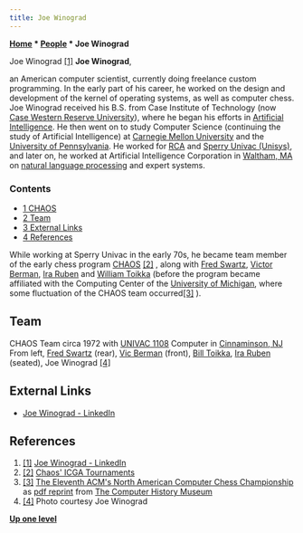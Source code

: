 ```yaml
---
title: Joe Winograd
---
```

**[Home](Home "Home") \* [People](People "People") \* Joe Winograd**



 [](http://www.linkedin.com/in/joewinograd) Joe Winograd <a id="cite-note-1" href="#cite-ref-1">[1]</a> 
**Joe Winograd**,  

an American computer scientist, currently doing freelance custom programming. In the early part of his career, he worked on the design and development of the kernel of operating systems, as well as computer chess. Joe Winograd received his B.S. from Case Institute of Technology (now [Case Western Reserve University](https://en.wikipedia.org/wiki/Case_Western_Reserve_University)), where he began his efforts in [Artificial Intelligence](Artificial_Intelligence "Artificial Intelligence"). He then went on to study Computer Science (continuing the study of Artificial Intelligence) at [Carnegie Mellon University](Carnegie_Mellon_University "Carnegie Mellon University") and the [University of Pennsylvania](https://en.wikipedia.org/wiki/University_of_Pennsylvania). He worked for [RCA](https://en.wikipedia.org/wiki/RCA) and [Sperry Univac (Unisys)](https://en.wikipedia.org/wiki/Unisys), and later on, he worked at Artificial Intelligence Corporation in [Waltham, MA](https://en.wikipedia.org/wiki/Waltham,_Massachusetts) on [natural language processing](https://en.wikipedia.org/wiki/Natural-language_processing) and expert systems. 



### Contents


* [1 CHAOS](#chaos)
* [2 Team](#team)
* [3 External Links](#external-links)
* [4 References](#references)






While working at Sperry Univac in the early 70s, he became team member of the early chess program [CHAOS](CHAOS "CHAOS") <a id="cite-note-2" href="#cite-ref-2">[2]</a> , along with [Fred Swartz](Fred_Swartz "Fred Swartz"), [Victor Berman](Victor_Berman "Victor Berman"), [Ira Ruben](Ira_Ruben "Ira Ruben") and [William Toikka](William_Toikka "William Toikka") (before the program became affiliated with the Computing Center of the [University of Michigan](University_of_Michigan "University of Michigan"), where some fluctuation of the CHAOS team occurred<a id="cite-note-3" href="#cite-ref-3">[3]</a> ). 



## Team


 [](File:CHAOS_Team_circa_1972.gif) 
CHAOS Team circa 1972 with [UNIVAC 1108](UNIVAC_1100 "UNIVAC 1100") Computer in [Cinnaminson, NJ](https://en.wikipedia.org/wiki/Cinnaminson_Township,_New_Jersey)  
From left, [Fred Swartz](Fred_Swartz "Fred Swartz") (rear), [Vic Berman](Victor_Berman "Victor Berman") (front), [Bill Toikka](William_Toikka "William Toikka"), [Ira Ruben](Ira_Ruben "Ira Ruben") (seated), Joe Winograd <a id="cite-note-4" href="#cite-ref-4">[4]</a>



## External Links


* [Joe Winograd - LinkedIn](http://www.linkedin.com/in/joewinograd)


## References


1. <a id="cite-ref-1" href="#cite-note-1">[1]</a> [Joe Winograd - LinkedIn](http://www.linkedin.com/in/joewinograd)
2. <a id="cite-ref-2" href="#cite-note-2">[2]</a> [Chaos' ICGA Tournaments](https://www.game-ai-forum.org/icga-tournaments/program.php?id=42)
3. <a id="cite-ref-3" href="#cite-note-3">[3]</a> [The Eleventh ACM's North American Computer Chess Championship](http://www.computerhistory.org/chess/full_record.php?iid=doc-431614f6cdeeb) as [pdf reprint](http://archive.computerhistory.org/projects/chess/related_materials/text/3-1%20and%203-2%20and%203-3.1980_11th_ACM_NACCC/The_Eleventh_ACMs_North_American_Computer_Chess_Championship.1980.062303015.sm.pdf) from [The Computer History Museum](The_Computer_History_Museum "The Computer History Museum")
4. <a id="cite-ref-4" href="#cite-note-4">[4]</a> Photo courtesy Joe Winograd

**[Up one level](People "People")**







 
